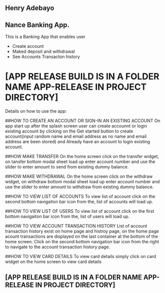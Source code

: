 
## Henry Adebayo

## Nance Banking App.

This is a Banking App that enables user 
- Create account
- Maked deposit and withdrawal
- See Accounts Transacton history 


# [APP RELEASE BUILD IS IN A FOLDER NAME APP-RELEASE IN PROJECT DIRECTORY]

Details on how to use the app:



##HOW TO CREATE AN ACCOUNT OR SIGN-IN AN EXISTING ACCOUNT
On app start up after the splash screen user can create accounnt or login existing account by clicking on the
Get started button to create account(input random name and email address as no name and email address are been
stored) and Already have an account to login existing account.

##HOW MAKE TRANSFER
On the home screen click on the transfer widget, on tansfer bottom modal sheet load up enter account number and 
use the slider to enter amount to send from existing dummy balance.

##HOW MAKE WITHDRAWAL
On the home screen click on the withdraw widget, on withdraw bottom modal sheet load up enter account number and 
use the slider to enter amount to withdraw from existing dummy balance.

##HOW TO VIEW LIST OF ACCOUNTS
To view list of account click on the second bottom navigaiton bar icon from the, list of accounts will load up. 

##HOW TO VIEW LIST OF USERS
To view list of account click on the first bottom navigaiton bar icon from the, list of users will load up. 

##HOW TO VIEW ACCOUNT TRANSACTION HISTORY
List of account transaction history exist on home page and histroy page, on the home page acount transactions are 
displayed on the last container at the bottom of the home screen. Click on the second bottom navigation bar icon 
from the right to navigate to the account transaction history page.

##HOW TO VIEW CARD DETAILS
To view card details simply click on card widget on the home screen to view card details


## [APP RELEASE BUILD IS IN A FOLDER NAME APP-RELEASE IN PROJECT DIRECTORY]
